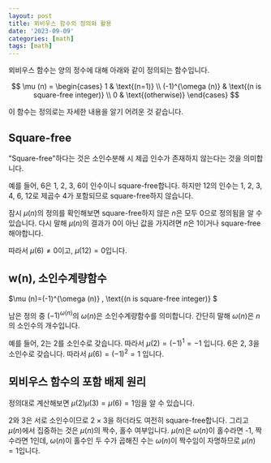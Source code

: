 ```yaml
---
layout: post
title: 뫼비우스 함수의 정의와 활용
date: '2023-09-09'
categories: [math]
tags: [math]
---
```


뫼비우스 함수는 양의 정수에 대해 아래와 같이 정의되는 함수입니다.  

$$
\mu (n)
= \begin{cases}
1 & \text{(n=1)}  \\
(-1)^{\omega (n)} & \text{(n is square-free integer)}  \\
0 & \text{(otherwise)}  
\end{cases}
$$

이 함수는 정의로는 자세한 내용을 알기 어려운 것 같습니다.  

## Square-free
"Square-free"하다는 것은 소인수분해 시 제곱 인수가 존재하지 않는다는 것을 의미합니다.  

예를 들어, 6은 1, 2, 3, 6이 인수이니 square-free합니다. 하지만 12의 인수는 1, 2, 3, 4, 6, 12로 제곱수 4가 포함되므로 square-free하지 않습니다.  

잠시 $\mu (n)$의 정의를 확인해보면 square-free하지 않은 $n$은 모두 0으로 정의됨을 알 수 있습니다. 다시 말해 $\mu (n)$의 결과가 0이 아닌 값을 가지려면 $n$은 1이거나 square-free해야합니다.  

따라서 $\mu (6) \neq 0$이고, $\mu (12) = 0$입니다.  

## w(n), 소인수계량함수
$\mu (n)=(-1)^{\omega (n)} \, \text{(n is square-free integer)} $

남은 정의 중 $(-1)^{\omega (n)}$의 $\omega (n)$은 소인수계량함수를 의미합니다. 간단히 말해 $\omega (n)$은 $n$의 소인수의 개수입니다.  

예를 들어, 2는 2를 소인수로 갖습니다. 따라서 $\mu (2) = (-1)^{1}=-1$ 입니다. 6은 2, 3을 소인수로 갖습니다. 따라서 $\mu (6) = (-1)^{2}=1$ 입니다.  

## 뫼비우스 함수의 포함 배제 원리

정의대로 계산해보면 $\mu (2) \mu (3) = \mu (6) = 1$임을 알 수 있습니다.  

2와 3은 서로 소인수이므로 $2 \times 3$을 하더라도 여전히 square-free합니다. 그리고 $\mu (n)$에서 집중하는 것은 $\mu (n)$의 짝수, 홀수 여부입니다. $\mu (n)$은 $\omega (n)$이 홀수라면 -1, 짝수라면 1인데, $\omega (n)$이 홀수인 두 수가 곱해진 수는 $\omega (n)$이 짝수임이 자명하므로 $\mu (n)=1$입니다.
